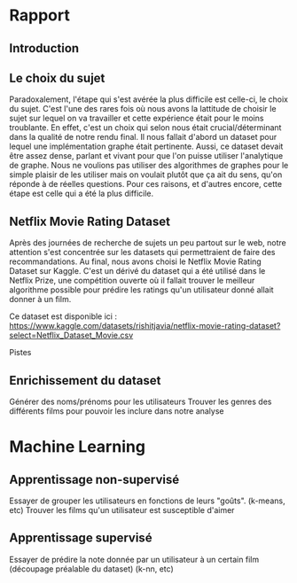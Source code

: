 # Rapport

## Introduction

## Le choix du sujet

Paradoxalement, l'étape qui s'est avérée la plus difficile est celle-ci, le choix du sujet. C'est l'une des rares fois où nous avons la lattitude de choisir le sujet sur lequel on va travailler et cette expérience était pour le moins troublante. En effet, c'est un choix qui selon nous était crucial/déterminant dans la qualité de notre rendu final. Il nous fallait d'abord un dataset pour lequel une implémentation graphe était pertinente. Aussi, ce dataset devait être assez dense, parlant et vivant pour que l'on puisse utiliser l'analytique de graphe. Nous ne voulions pas utiliser des algorithmes de graphes pour le simple plaisir de les utiliser mais on voulait plutôt que ça ait du sens, qu'on réponde à de réelles questions. Pour ces raisons, et d'autres encore, cette étape est celle qui a été la plus difficile. 

## Netflix Movie Rating Dataset

Après des journées de recherche de sujets un peu partout sur le web, notre attention s'est concentrée sur les datasets qui permettraient de faire des recommandations. Au final, nous avons choisi le Netflix Movie Rating Dataset sur Kaggle. C'est un dérivé du dataset qui a été utilisé dans le Netflix Prize, une compétition ouverte où il fallait trouver le meilleur algorithme possible pour prédire les ratings qu'un utilisateur donné allait donner à un film. 

Ce dataset est disponible ici : https://www.kaggle.com/datasets/rishitjavia/netflix-movie-rating-dataset?select=Netflix_Dataset_Movie.csv 


Pistes 

## Enrichissement du dataset 

Générer des noms/prénoms pour les utilisateurs
Trouver les genres des différents films pour pouvoir les inclure dans notre analyse 


# Machine Learning 

## Apprentissage non-supervisé

Essayer de grouper les utilisateurs en fonctions de leurs "goûts". (k-means, etc)
Trouver les films qu'un utilisateur est susceptible d'aimer

## Apprentissage supervisé

Essayer de prédire la note donnée par un utilisateur à un certain film (découpage préalable du dataset) (k-nn, etc)
